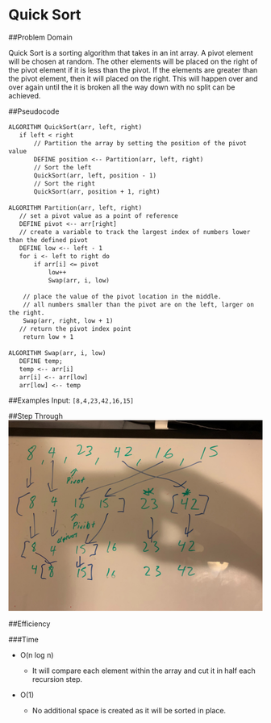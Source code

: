 # Quick Sort

##Problem Domain

Quick Sort is a sorting algorithm that takes in an int array. A pivot element will be chosen at random. The other elements will be placed on the right of the pivot element if it is less than the pivot. If the elements are greater than the pivot element, then it will placed on the right. This will happen over and over again until the it is broken all the way down with no split can be achieved.

 ##Pseudocode
 ```
ALGORITHM QuickSort(arr, left, right)
    if left < right
        // Partition the array by setting the position of the pivot value 
        DEFINE position <-- Partition(arr, left, right) 
        // Sort the left
        QuickSort(arr, left, position - 1)
        // Sort the right
        QuickSort(arr, position + 1, right)

ALGORITHM Partition(arr, left, right)
    // set a pivot value as a point of reference
    DEFINE pivot <-- arr[right]
    // create a variable to track the largest index of numbers lower than the defined pivot
    DEFINE low <-- left - 1
    for i <- left to right do
        if arr[i] <= pivot
            low++
            Swap(arr, i, low)

     // place the value of the pivot location in the middle.
     // all numbers smaller than the pivot are on the left, larger on the right. 
     Swap(arr, right, low + 1)
    // return the pivot index point
     return low + 1

ALGORITHM Swap(arr, i, low)
    DEFINE temp;
    temp <-- arr[i]
    arr[i] <-- arr[low]
    arr[low] <-- temp
```

##Examples
Input: `[8,4,23,42,16,15]`

##Step Through
![Step Through](../../../../../assets/quick-sort.jpg)

##Efficiency

###Time

- O(n log n)
    - It will compare each element within the array and cut it in half each recursion step.
    
- O(1)
    - No additional space is created as it will be sorted in place.
    


